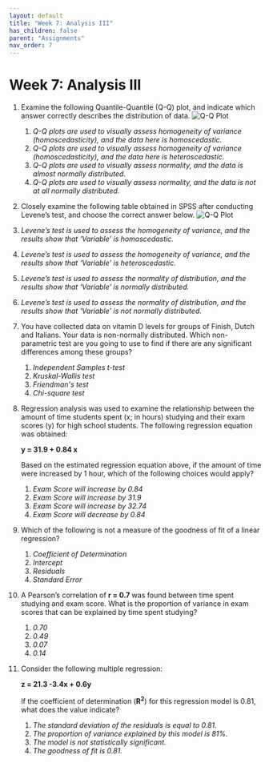```yaml
---
layout: default
title: "Week 7: Analysis III"
has_children: false
parent: "Assignments"
nav_order: 7
---
```


# Week 7: Analysis III

1.  Examine the following Quantile-Quantile (Q-Q) plot, and indicate which answer correctly describes the distribution of data.
![Q-Q Plot]({{site.baseurl}}/assets/images/Week-7-Prep-Q1.png)
    1.  _Q-Q plots are used to visually assess homogeneity of variance (homoscedasticity), and the data here is homoscedastic._
    2.  _Q-Q plots are used to visually assess homogeneity of variance (homoscedasticity), and the data here is heteroscedastic._
    3.  _Q-Q plots are used to visually assess normality, and the data is almost normally distributed._ <!--- Correct. --->
    4.  _Q-Q plots are used to visually assess normality, and the data is not at all normally distributed._

2.  Closely examine the following table obtained in SPSS after conducting Levene’s test, and choose the correct answer below.
![Q-Q Plot]({{site.baseurl}}/assets/images/Week-7-Prep-Q2.png)
   1.   _Levene’s test is used to assess the homogeneity of variance, and the results show that ‘Variable’ is homoscedastic._
   2.   _Levene’s test is used to assess the homogeneity of variance, and the results show that ‘Variable’ is heteroscedastic._ <!--- Correct. --->
   3.   _Levene’s test is used to assess the normality of distribution, and the results show that ‘Variable’ is normally distributed._
   4.   _Levene’s test is used to assess the normality of distribution, and the results show that ‘Variable’ is not normally distributed._

3.  You have collected data on vitamin D levels for groups of Finish, Dutch and Italians. Your data is non-normally distributed. Which non-parametric test are you going to use to find if there are any significant differences among these groups?
    1.  _Independent Samples t-test_
    2.  _Kruskal-Wallis test_ <!--- Correct. --->
    3.  _Friendman's test_
    4.  _Chi-square test_

4.  Regression analysis was used to examine the relationship between the amount of time students spent (x; in hours) studying and their exam scores (y) for high school students. The following regression equation was obtained:

    **y = 31.9 + 0.84 x**
    
    Based on the estimated regression equation above, if the amount of time were increased by 1 hour, which of the following choices would apply?
    1.  _Exam Score will increase by 0.84_ <!--- Correct. --->
    2.  _Exam Score will increase by 31.9_
    3.  _Exam Score will increase by 32.74_
    4.  _Exam Score will decrease by 0.84_

5.  Which of the following is not a measure of the goodness of fit of a linear regression?
    1.  _Coefficient of Determination_
    2.  _Intercept_ <!--- Correct. --->
    3.  _Residuals_
    4.  _Standard Error_

6.  A Pearson’s correlation of **r = 0.7** was found between time spent studying and exam score. What is the proportion of variance in exam scores that can be explained by time spent studying?
    1.  _0.70_
    2.  _0.49_ <!--- Correct. --->
    3.  _0.07_
    4.  _0.14_

7.  Consider the following multiple regression:

    **z = 21.3 -3.4x + 0.6y**

    If the coefficient of determination (**R<sup>2</sup>**) for this regression model is 0.81, what does the value indicate?
    1.  _The standard deviation of the residuals is equal to 0.81._
    2.  _The proportion of variance explained by this model is 81%._ <!--- Correct. --->
    3.  _The model is not statistically significant._
    4.  _The goodness of fit is 0.81._